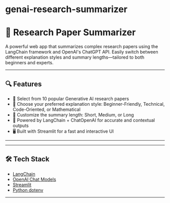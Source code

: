 # genai-research-summarizer

# 🧠 Research Paper Summarizer

A powerful web app that summarizes complex research papers using the LangChain framework and OpenAI's ChatGPT API. Easily switch between different explanation styles and summary lengths—tailored to both beginners and experts.

---

## 🔍 Features

- 📄 Select from 10 popular Generative AI research papers
- 🎯 Choose your preferred explanation style: Beginner-Friendly, Technical, Code-Oriented, or Mathematical
- 📏 Customize the summary length: Short, Medium, or Long
- 🤖 Powered by LangChain + ChatOpenAI for accurate and contextual outputs
- 🖥️ Built with Streamlit for a fast and interactive UI

---

---

## 🛠️ Tech Stack

- [LangChain](https://github.com/langchain-ai/langchain)
- [OpenAI Chat Models](https://platform.openai.com/)
- [Streamlit](https://streamlit.io/)
- [Python dotenv](https://pypi.org/project/python-dotenv/)

---


